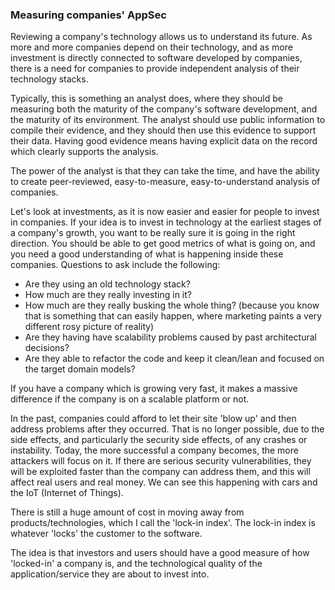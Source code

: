 ### Measuring companies' AppSec

Reviewing a company's technology allows us to understand its future. As more and more companies depend on their technology, and as more investment is directly connected to software developed by companies, there is a need for companies to provide independent analysis of their technology stacks.

Typically, this is something an analyst does, where they should be measuring both the maturity of the company's software development, and the maturity of its environment. The analyst should use public information to compile their evidence, and they should then use this evidence to support their data. Having good evidence means having explicit data on the record which clearly supports the analysis.

The power of the analyst is that they can take the time, and have the ability to create peer-reviewed, easy-to-measure, easy-to-understand analysis of companies.

Let's look at investments, as it is now easier and easier for people to invest in companies. If your idea is to invest in technology at the earliest stages of a company's growth, you want to be really sure it is going in the right direction. You should be able to get good metrics of what is going on, and you need a good understanding of what is happening inside these companies. Questions to ask include the following:

 - Are they using an old technology stack?
 - How much are they really investing in it?
 - How much are they really busking the whole thing? (because you know that is something that can easily happen, where marketing paints a very different rosy picture of reality)
 - Are they having have scalability problems caused by past architectural decisions?
 - Are they able to refactor the code and keep it clean/lean and focused on the target domain models?

If you have a company which is growing very fast, it makes a massive difference if the company is on a scalable platform or not.

In the past, companies could afford to let their site 'blow up' and then address problems after they occurred. That is no longer possible, due to the side effects, and particularly the security side effects, of any crashes or instability. Today, the more successful a company becomes, the more attackers will focus on it. If there are serious security vulnerabilities, they will be exploited faster than the company can address them, and this will affect real users and real money. We can see this happening with cars and the IoT (Internet of Things).

There is still a huge amount of cost in moving away from products/technologies, which I call the 'lock-in index'. The lock-in index is whatever 'locks' the customer to the software.

The idea is that investors and users should have a good measure of how 'locked-in' a company is, and the technological quality of the application/service they are about to invest into.
